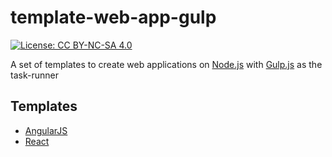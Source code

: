 # template-web-app-gulp

[![License: CC BY-NC-SA 4.0](https://licensebuttons.net/l/by-nc-sa/4.0/80x15.png)](https://creativecommons.org/licenses/by-nc-sa/4.0)

A set of templates to create web applications on [Node.js](https://nodejs.org/) with [Gulp.js](https://www.npmjs.com/package/gulp) as the task-runner

## Templates

 - [AngularJS](angular-js)
 - [React](react)
